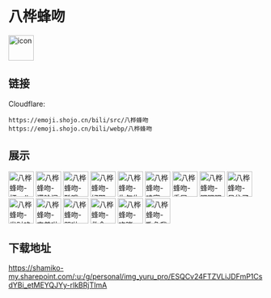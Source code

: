 # 八桦蜂吻
<img src="https://emoji.shojo.cn/bili/src/八桦蜂吻/icon.png" width="50" height="50" alt="icon">

## 链接
Cloudflare:
```
https://emoji.shojo.cn/bili/src/八桦蜂吻
https://emoji.shojo.cn/bili/webp/八桦蜂吻
```
## 展示
<img src="https://emoji.shojo.cn/bili/src/八桦蜂吻/八桦蜂吻-打call.png" width="50" height="50" alt="八桦蜂吻-打call">
<img src="https://emoji.shojo.cn/bili/src/八桦蜂吻/八桦蜂吻-满脸问号.png" width="50" height="50" alt="八桦蜂吻-满脸问号">
<img src="https://emoji.shojo.cn/bili/src/八桦蜂吻/八桦蜂吻-酷哦.png" width="50" height="50" alt="八桦蜂吻-酷哦">
<img src="https://emoji.shojo.cn/bili/src/八桦蜂吻/八桦蜂吻-好耶.png" width="50" height="50" alt="八桦蜂吻-好耶">
<img src="https://emoji.shojo.cn/bili/src/八桦蜂吻/八桦蜂吻-生气生气.png" width="50" height="50" alt="八桦蜂吻-生气生气">
<img src="https://emoji.shojo.cn/bili/src/八桦蜂吻/八桦蜂吻-哇塞.png" width="50" height="50" alt="八桦蜂吻-哇塞">
<img src="https://emoji.shojo.cn/bili/src/八桦蜂吻/八桦蜂吻-委屈.png" width="50" height="50" alt="八桦蜂吻-委屈">
<img src="https://emoji.shojo.cn/bili/src/八桦蜂吻/八桦蜂吻-嘿嘿嘿.png" width="50" height="50" alt="八桦蜂吻-嘿嘿嘿">
<img src="https://emoji.shojo.cn/bili/src/八桦蜂吻/八桦蜂吻-呆住了.png" width="50" height="50" alt="八桦蜂吻-呆住了">
<img src="https://emoji.shojo.cn/bili/src/八桦蜂吻/八桦蜂吻-发财咯.png" width="50" height="50" alt="八桦蜂吻-发财咯">
<img src="https://emoji.shojo.cn/bili/src/八桦蜂吻/八桦蜂吻-害羞啦.png" width="50" height="50" alt="八桦蜂吻-害羞啦">
<img src="https://emoji.shojo.cn/bili/src/八桦蜂吻/八桦蜂吻-哭啦.png" width="50" height="50" alt="八桦蜂吻-哭啦">
<img src="https://emoji.shojo.cn/bili/src/八桦蜂吻/八桦蜂吻-救命.png" width="50" height="50" alt="八桦蜂吻-救命">
<img src="https://emoji.shojo.cn/bili/src/八桦蜂吻/八桦蜂吻-咆哮.png" width="50" height="50" alt="八桦蜂吻-咆哮">
<img src="https://emoji.shojo.cn/bili/src/八桦蜂吻/八桦蜂吻-欺负我.png" width="50" height="50" alt="八桦蜂吻-欺负我">

## 下载地址

https://shamiko-my.sharepoint.com/:u:/g/personal/img_yuru_pro/ESQCv24FTZVLiJDFmP1CsdYBi_etMEYQJYy-rlkBRjTImA